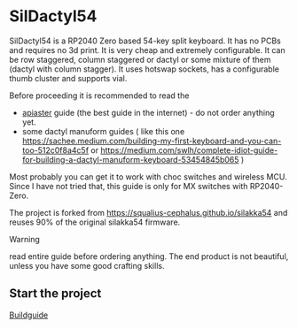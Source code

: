 # SilDactyl54

SilDactyl54 is a RP2040 Zero based 54-key split keyboard. It has no PCBs and requires no 3d print. It is very cheap and extremely configurable. It can be row staggered, column staggered or dactyl or some mixture of them (dactyl with column stagger). It uses hotswap sockets, has a configurable thumb cluster and supports vial.

Before proceeding it is recommended to read the
- [apiaster](https://github.com/nmunnich/apiaster) guide (the best guide in the internet) - do not order anything yet.
- some dactyl manuform guides ( like this one https://sachee.medium.com/building-my-first-keyboard-and-you-can-too-512c0f8a4c5f or https://medium.com/swlh/complete-idiot-guide-for-building-a-dactyl-manuform-keyboard-53454845b065 )

Most probably you can get it to work with choc switches and wireless MCU. Since I have not tried that, this guide is only for MX switches with RP2040-Zero.

The project is forked from https://squalius-cephalus.github.io/silakka54 and reuses 90% of the original silakka54 firmware.

> [!WARNING]
> read entire guide before ordering anything. The end product is not beautiful, unless you have some good crafting skills.

## Start the project
[Buildguide](buildguide/README.md)
